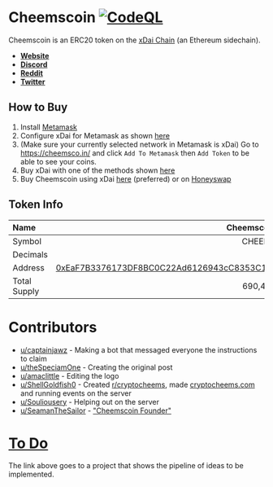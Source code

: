 # Cheemscoin [![CodeQL](https://github.com/cryptocheems/cheemscoin/actions/workflows/codeql-analysis.yml/badge.svg?branch=main)](https://github.com/cryptocheems/cheemscoin/actions/workflows/codeql-analysis.yml)

Cheemscoin is an ERC20 token on the [xDai Chain](https://www.xdaichain.com/) (an Ethereum sidechain).

- [**Website**](https://cheemsco.in)
- [**Discord**](https://discord.gg/wdt6swb3H8)
- [**Reddit**](https://www.reddit.com/r/cryptocheems/)
- [**Twitter**](https://twitter.com/RealCheemsCoin/)

## How to Buy

1. Install [Metamask](https://metamask.io/)
2. Configure xDai for Metamask as shown [here](https://www.xdaichain.com/for-users/wallets/metamask/metamask-setup#setting-up-metamask-for-xdai)
3. (Make sure your currently selected network in Metamask is xDai) Go to https://cheemsco.in/ and click `Add To Metamask` then `Add Token` to be able to see your coins.
4. Buy xDai with one of the methods shown [here](https://www.xdaichain.com/for-users/get-xdai-tokens/buying-xdai-with-fiat)
5. Buy Cheemscoin using xDai [here](https://cheemsco.in/buy) (preferred) or on [Honeyswap](https://app.honeyswap.org/#/swap?outputCurrency=0xeaf7b3376173df8bc0c22ad6126943cc8353c1ee)

## Token Info

| Name         |                                                                                                                                      Cheemscoin |
| :----------- | ----------------------------------------------------------------------------------------------------------------------------------------------: |
| Symbol       |                                                                                                                                          CHEEMS |
| Decimals     |                                                                                                                                              18 |
| Address      | [0xEaF7B3376173DF8BC0C22Ad6126943cC8353C1Ee](https://blockscout.com/poa/xdai/tokens/0xEaF7B3376173DF8BC0C22Ad6126943cC8353C1Ee/token-transfers) |
| Total Supply |                                                                                                                                         690,420 |

# Contributors

- [u/captainjawz](https://www.reddit.com/user/captainjawz) - Making a bot that messaged everyone the instructions to claim
- [u/theSpeciamOne](https://www.reddit.com/user/theSpeciamOne/) - Creating the original post
- [u/amaclittle](https://www.reddit.com/user/amaclittle) - Editing the logo
- [u/ShellGoldfish0](https://www.reddit.com/user/ShellGoldfish0) - Created [r/cryptocheems](https://www.reddit.com/r/cryptocheems/), made [cryptocheems.com](https://www.cryptocheems.com/) and running events on the server
- [u/Souliousery](https://www.reddit.com/user/Souliousery) - Helping out on the server
- [u/SeamanTheSailor](https://www.reddit.com/user/SeamanTheSailor) - ["Cheemscoin Founder"](https://www.reddit.com/r/dogelore/comments/lcwgj7/all_new_and_innovative_idea/gm3v4sl/)

# [To Do](https://github.com/cryptocheems/cheemscoin/projects/1)
The link above goes to a project that shows the pipeline of ideas to be implemented.
